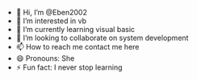 - 👋 Hi, I’m @Eben2002
- 👀 I’m interested in vb
- 🌱 I’m currently learning visual basic
- 💞️ I’m looking to collaborate on system development
- 📫 How to reach me contact me here
- 😄 Pronouns: She
- ⚡ Fun fact: I never stop learning

<!---
Eben2002/Eben2002 is a ✨ special ✨ repository because its `README.md` (this file) appears on your GitHub profile.
You can click the Preview link to take a look at your changes.
--->
